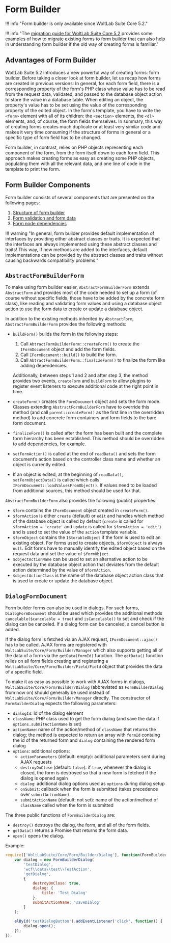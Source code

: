 # Form Builder

!!! info "Form builder is only available since WoltLab Suite Core 5.2."

!!! info "The [migration guide for WoltLab Suite Core 5.2](../../../migration/wsc31/form-builder.md) provides some examples of how to migrate existing forms to form builder that can also help in understanding form builder if the old way of creating forms is familiar."


## Advantages of Form Builder

WoltLab Suite 5.2 introduces a new powerful way of creating forms: form builder.
Before taking a closer look at form builder, let us recap how forms are created in previous versions:
In general, for each form field, there is a corresponding property of the form's PHP class whose value has to be read from the request data, validated, and passed to the database object action to store the value in a database table.
When editing an object, the property's value has to be set using the value of the corresponding property of the edited object.
In the form's template, you have to write the `<form>` element with all of its children: the `<section>` elements, the `<dl>` elements, and, of course, the form fields themselves.
In summary, this way of creating forms creates much duplicate or at least very similar code and makes it very time consuming if the structure of forms in general or a specific type of form field has to be changed.

Form builder, in contrast, relies on PHP objects representing each component of the form, from the form itself down to each form field.
This approach makes creating forms as easy as creating some PHP objects, populating them with all the relevant data, and one line of code in the template to print the form.


## Form Builder Components

Form builder consists of several components that are presented on the following pages:

1. [Structure of form builder](structure.md)
1. [Form validation and form data](validation_data.md)
1. [Form node dependencies](dependencies.md)

!!! warning "In general, form builder provides default implementation of interfaces by providing either abstract classes or traits. It is expected that the interfaces are always implemented using these abstract classes and traits! This way, if new methods are added to the interfaces, default implementations can be provided by the abstract classes and traits without causing backwards compatibility problems."


## `AbstractFormBuilderForm`

To make using form builder easier, `AbstractFormBuilderForm` extends `AbstractForm` and provides most of the code needed to set up a form (of course without specific fields, those have to be added by the concrete form class), like reading and validating form values and using a database object action to use the form data to create or update a database object.

In addition to the existing methods inherited by `AbstractForm`, `AbstractFormBuilderForm` provides the following methods:

- `buildForm()` builds the form in the following steps:
  
  1. Call `AbtractFormBuilderForm::createForm()` to create the `IFormDocument` object and add the form fields.
  2. Call `IFormDocument::build()` to build the form.
  3. Call `AbtractFormBuilderForm::finalizeForm()` to finalize the form like adding dependencies.
  
  Additionally, between steps 1 and 2 and after step 3, the method provides two events, `createForm` and `buildForm` to allow plugins to register event listeners to execute additional code at the right point in time.
- `createForm()` creates the `FormDocument` object and sets the form mode.
  Classes extending `AbstractFormBuilderForm` have to override this method (and call `parent::createForm()` as the first line in the overridden method) to add concrete form containers and form fields to the bare form document.
- `finalizeForm()` is called after the form has been built and the complete form hierarchy has been established.
  This method should be overridden to add dependencies, for example.
- `setFormAction()` is called at the end of `readData()` and sets the form document’s action based on the controller class name and whether an object is currently edited.
- If an object is edited, at the beginning of `readData()`, `setFormObjectData()` is called which calls `IFormDocument::loadValuesFromObject()`.
  If values need to be loaded from additional sources, this method should be used for that.

`AbstractFormBuilderForm` also provides the following (public) properties:

- `$form` contains the `IFormDocument` object created in `createForm()`.
- `$formAction` is either `create` (default) or `edit` and handles which method of the database object is called by default (`create` is called for `$formAction = 'create'` and `update` is called for `$formAction = 'edit'`) and is used to set the value of the `action` template variable.
- `$formObject` contains the `IStorableObject` if the form is used to edit an existing object.
  For forms used to create objects, `$formObject` is always `null`.
  Edit forms have to manually identify the edited object based on the request data and set the value of `$formObject`. 
- `$objectActionName` can be used to set an alternative action to be executed by the database object action that deviates from the default action determined by the value of `$formAction`.
- `$objectActionClass` is the name of the database object action class that is used to create or update the database object.


## `DialogFormDocument`

Form builder forms can also be used in dialogs.
For such forms, `DialogFormDocument` should be used which provides the additional methods `cancelable($cancelable = true)` and `isCancelable()` to set and check if the dialog can be canceled.
If a dialog form can be canceled, a cancel button is added.

If the dialog form is fetched via an AJAX request, `IFormDocument::ajax()` has to be called.
AJAX forms are registered with `WoltLabSuite/Core/Form/Builder/Manager` which also supports getting all of the data of a form via the `getData(formId)` function.
The `getData()` function relies on all form fields creating and registering a `WoltLabSuite/Core/Form/Builder/Field/Field` object that provides the data of a specific field.

To make it as easy as possible to work with AJAX forms in dialogs, `WoltLabSuite/Core/Form/Builder/Dialog` (abbreviated as `FormBuilderDialog` from now on) should generally be used instead of `WoltLabSuite/Core/Form/Builder/Manager` directly. 
The constructor of `FormBuilderDialog` expects the following parameters:

- `dialogId`: id of the dialog element
- `className`: PHP class used to get the form dialog (and save the data if `options.submitActionName` is set)
- `actionName`: name of the action/method of `className` that returns the dialog; the method is expected to return an array with `formId` containg the id of the returned form and `dialog` containing the rendered form dialog
- `options`: additional options:
  - `actionParameters` (default: empty): additional parameters sent during AJAX requests
  - `destroyOnClose` (default: `false`): if `true`, whenever the dialog is closed, the form is destroyed so that a new form is fetched if the dialog is opened again
  - `dialog`: additional dialog options used as `options` during dialog setup
  - `onSubmit`: callback when the form is submitted (takes precedence over `submitActionName`)
  - `submitActionName` (default: not set): name of the action/method of `className` called when the form is submitted

The three public functions of `FormBuilderDialog` are:

- `destroy()` destroys the dialog, the form, and all of the form fields.
- `getData()` returns a Promise that returns the form data.
- `open()` opens the dialog.

Example:

```javascript
require(['WoltLabSuite/Core/Form/Builder/Dialog'], function(FormBuilderDialog) {
	var dialog = new FormBuilderDialog(
		'testDialog',
		'wcf\\data\\test\\TestAction',
		'getDialog',
		{
			destroyOnClose: true,
			dialog: {
				title: 'Test Dialog'
			},
			submitActionName: 'saveDialog'
		}
	);
	
	elById('testDialogButton').addEventListener('click', function() {
		dialog.open();
	});
});
```
